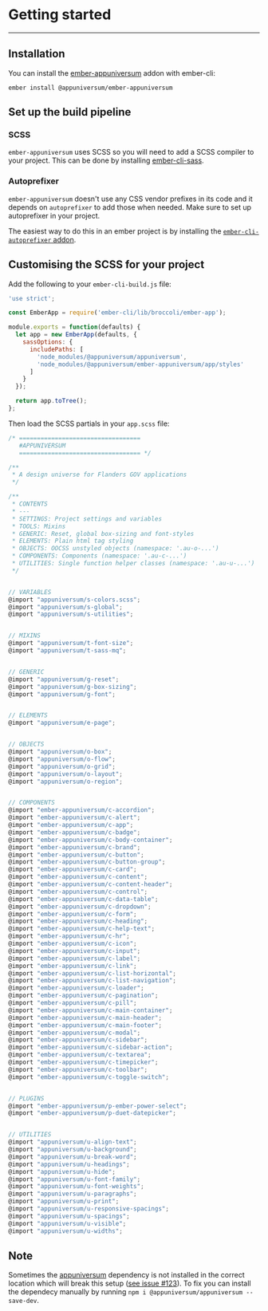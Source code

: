 # Getting started

---

## Installation

You can install the [ember-appuniversum](https://www.npmjs.com/package/@appuniversum/ember-appuniversum) addon with ember-cli:

`ember install @appuniversum/ember-appuniversum`

## Set up the build pipeline

### SCSS

`ember-appuniversum` uses SCSS so you will need to add a SCSS compiler to your project. This can be done by installing [ember-cli-sass](https://www.npmjs.com/package/ember-cli-sass).

### Autoprefixer
`ember-appuniversum` doesn't use any CSS vendor prefixes in its code and it depends on `autoprefixer` to add those when needed. Make sure to set up autoprefixer in your project.

The easiest way to do this in an ember project is by installing the [`ember-cli-autoprefixer` addon](https://github.com/kimroen/ember-cli-autoprefixer).

## Customising the SCSS for your project

Add the following to your `ember-cli-build.js` file:



``` js
'use strict';

const EmberApp = require('ember-cli/lib/broccoli/ember-app');

module.exports = function(defaults) {
  let app = new EmberApp(defaults, {
    sassOptions: {
      includePaths: [
        'node_modules/@appuniversum/appuniversum',
        'node_modules/@appuniversum/ember-appuniversum/app/styles'
      ]
    }
  });

  return app.toTree();
};
```

Then load the SCSS partials in your `app.scss` file:

``` js
/* ==================================
   #APPUNIVERSUM
   ================================== */

/**
 * A design universe for Flanders GOV applications
 */

/**
 * CONTENTS
 * ---
 * SETTINGS: Project settings and variables
 * TOOLS: Mixins
 * GENERIC: Reset, global box-sizing and font-styles
 * ELEMENTS: Plain html tag styling
 * OBJECTS: OOCSS unstyled objects (namespace: '.au-o-...')
 * COMPONENTS: Components (namespace: '.au-c-...')
 * UTILITIES: Single function helper classes (namespace: '.au-u-...')
 */


// VARIABLES
@import "appuniversum/s-colors.scss";
@import "appuniversum/s-global";
@import "appuniversum/s-utilities";


// MIXINS
@import "appuniversum/t-font-size";
@import "appuniversum/t-sass-mq";


// GENERIC
@import "appuniversum/g-reset";
@import "appuniversum/g-box-sizing";
@import "appuniversum/g-font";


// ELEMENTS
@import "appuniversum/e-page";


// OBJECTS
@import "appuniversum/o-box";
@import "appuniversum/o-flow";
@import "appuniversum/o-grid";
@import "appuniversum/o-layout";
@import "appuniversum/o-region";


// COMPONENTS
@import "ember-appuniversum/c-accordion";
@import "ember-appuniversum/c-alert";
@import "ember-appuniversum/c-app";
@import "ember-appuniversum/c-badge";
@import "ember-appuniversum/c-body-container";
@import "ember-appuniversum/c-brand";
@import "ember-appuniversum/c-button";
@import "ember-appuniversum/c-button-group";
@import "ember-appuniversum/c-card";
@import "ember-appuniversum/c-content";
@import "ember-appuniversum/c-content-header";
@import "ember-appuniversum/c-control";
@import "ember-appuniversum/c-data-table";
@import "ember-appuniversum/c-dropdown";
@import "ember-appuniversum/c-form";
@import "ember-appuniversum/c-heading";
@import "ember-appuniversum/c-help-text";
@import "ember-appuniversum/c-hr";
@import "ember-appuniversum/c-icon";
@import "ember-appuniversum/c-input";
@import "ember-appuniversum/c-label";
@import "ember-appuniversum/c-link";
@import "ember-appuniversum/c-list-horizontal";
@import "ember-appuniversum/c-list-navigation";
@import "ember-appuniversum/c-loader";
@import "ember-appuniversum/c-pagination";
@import "ember-appuniversum/c-pill";
@import "ember-appuniversum/c-main-container";
@import "ember-appuniversum/c-main-header";
@import "ember-appuniversum/c-main-footer";
@import "ember-appuniversum/c-modal";
@import "ember-appuniversum/c-sidebar";
@import "ember-appuniversum/c-sidebar-action";
@import "ember-appuniversum/c-textarea";
@import "ember-appuniversum/c-timepicker";
@import "ember-appuniversum/c-toolbar";
@import "ember-appuniversum/c-toggle-switch";


// PLUGINS
@import "ember-appuniversum/p-ember-power-select";
@import "ember-appuniversum/p-duet-datepicker";


// UTILITIES
@import "appuniversum/u-align-text";
@import "appuniversum/u-background";
@import "appuniversum/u-break-word";
@import "appuniversum/u-headings";
@import "appuniversum/u-hide";
@import "appuniversum/u-font-family";
@import "appuniversum/u-font-weights";
@import "appuniversum/u-paragraphs";
@import "appuniversum/u-print";
@import "appuniversum/u-responsive-spacings";
@import "appuniversum/u-spacings";
@import "appuniversum/u-visible";
@import "appuniversum/u-widths";

```

## Note
Sometimes the [appuniversum](https://github.com/appuniversum/appuniversum) dependency is not installed in the correct location which will break this setup ([see issue #123](https://github.com/appuniversum/ember-appuniversum/issues/123)). To fix you can install the dependecy manually by running 
`npm i @appuniversum/appuniversum --save-dev`.
